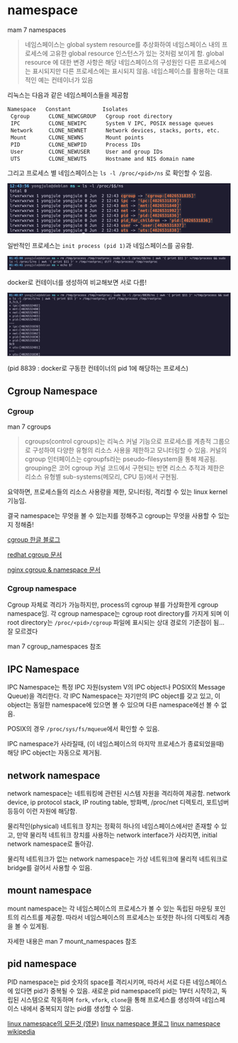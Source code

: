 # namespace

mam 7 namespaces

>네임스페이스는 global system resource를 추상화하여 네임스페이스 내의 프로세스에 고유한 global resource 인스턴스가 있는 것처럼 보이게 함. global resource 에 대한 변경 사항은 해당 네임스페이스의 구성원인 다른 프로세스에는 표시되지만 다른 프로세스에는 표시되지 않음. 네임스페이스를 활용하는 대표적인 예는 컨테이너가 있음

리눅스는 다음과 같은 네임스페이스들을 제공함

```
Namespace   Constant          Isolates
 Cgroup      CLONE_NEWCGROUP   Cgroup root directory
 IPC         CLONE_NEWIPC      System V IPC, POSIX message queues
 Network     CLONE_NEWNET      Network devices, stacks, ports, etc.
 Mount       CLONE_NEWNS       Mount points
 PID         CLONE_NEWPID      Process IDs
 User        CLONE_NEWUSER     User and group IDs
 UTS         CLONE_NEWUTS      Hostname and NIS domain name
```

그리고 프로세스 별 네임스페이스는 `ls -l /proc/<pid>/ns` 로 확인할 수 있음.

![linux namespace](/image/linux-namespace-example.png)

일반적인 프로세스는 `init process (pid 1)`과 네임스페이스를 공유함.

![linux namespace compare 1](/image/linux-namespace-comp1.png)

docker로 컨테이너를 생성하여 비교해보면 서로 다름!

![linux namespace compare 2](/image/linux-namespace-comp2.png)

(pid 8839 : docker로 구동한 컨테이너의 pid 1에 해당하는 프로세스)

## Cgroup Namespace

### Cgroup

man 7 cgroups

>cgroups(control cgroups)는 리눅스 커널 기능으로 프로세스를 계층적 그룹으로 구성하여 다양한 유형의 리소스 사용을 제한하고 모니터링할 수 있음. 커널의 cgroup 인터페이스는 cgroupfs라는 pseudo-filesystem을 통해 제공됨. grouping은 코어 cgroup 커널 코드에서 구현되는 반면 리소스 추적과 제한은 리소스 유형별 sub-systems(메모리, CPU 등)에서 구현됨.

요약하면, 프로세스들의 리소스 사용량을 제한, 모니터링, 격리할 수 있는 linux kernel 기능임.

결국 namespace는 무엇을 볼 수 있는지를 정해주고 cgroup는 무엇을 사용할 수 있는지 정해줌!

[cgroup 한글 블로그](https://sonseungha.tistory.com/535)

[redhat cgroup 문서](https://access.redhat.com/documentation/ko-kr/red_hat_enterprise_linux/6/html/resource_management_guide/ch01)

[nginx cgroup & namespace 문서](https://www.nginxplus.co.kr/doc/guide/what-are-namespaces-cgroups-how-do-they-work/)

### Cgroup namespace

Cgroup 자체로 격리가 가능하지만, process의 cgroup 뷰를 가상화한게 cgroup namespace임. 각 cgroup namespace는 cgroup root directory를 가지게 되며 이 root directory는 `/proc/<pid>/cgroup` 파일에 표시되는 상대 경로의 기준점이 됨... 잘 모르겠다

man 7 cgroup_namespaces 참조

## IPC Namespace

IPC Namespace는 특정 IPC 자원(system V의 IPC object나 POSIX의 Message Queue)을 격리한다. 각 IPC Namespace는 자기만의 IPC object를 갖고 있고, 이 object는 동일한 namespace에 있으면 볼 수 있으며 다른 namespace에선 볼 수 없음.

POSIX의 경우 `/proc/sys/fs/mqueue`에서 확인할 수 있음.

IPC namespace가 사라질때, (이 네임스페이스의 마지막 프로세스가 종료되었을때) 해당 IPC object는 자동으로 제거됨.

## network namespace

network namespace는 네트워킹에 관련된 시스템 자원을 격리하여 제공함. network device, ip protocol stack, IP routing table, 방화벽, /proc/net 디렉토리, 포트넘버 등등이 이런 자원에 해당함.

물리적인(physical) 네트워크 장치는 정확히 하나의 네임스페이스에서만 존재할 수 있고, 만약 물리적 네트워크 장치를 사용하는 network interface가 사라지면, initial network namespace로 돌아감.

물리적 네트워크가 없는 network namespace는 가상 네트워크에 물리적 네트워크로 bridge를 걸어서 사용할 수 있음.

## mount namespace

mount namespace는 각 네임스페이스의 프로세스가 볼 수 있는 독립된 마운팅 포인트의 리스트를 제공함. 따라서 네임스페이스의 프로세스는 또렷한 하나의 디렉토리 계층을 볼 수 있게됨.

자세한 내용은 man 7 mount_namespaces 참조

## pid namespace

PID namespace는 pid 숫자의 space를 격리시키며, 따라서 서로 다른 네임스페이스에 있다면 pid가 중복될 수 있음. 새로운 pid namespace의 pid는 1부터 시작하고, 독립된 시스템으로 작동하며 `fork`, `vfork`, `clone`을 통해 프로세스를 생성하여 네임스페이스 내에서 중복되지 않는 pid를 생성할 수 있음.


[linux namespace의 모든것 (영문)](https://windsock.io/using-linux-namespaces-to-isolate-processes/)
[linux namespace 블로그](https://www.44bits.io/ko/keyword/linux-namespace)
[linux namespace wikipedia](https://en.wikipedia.org/wiki/Linux_namespaces)